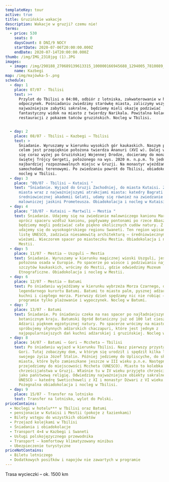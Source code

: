 ```yaml
---
templateKey: tour
active: true
title: Gruzińskie wakacje
description: Wakacje w gruzji? czemu nie!
terms:
  - price: 530
    seats: 0
    daysCount: 8 DNI/9 NOCY
    startDate: 2020-07-06T20:00:00.000Z
    endDate: 2020-07-14T20:00:00.000Z
thumb: /img/IMG_2318jpg (1).JPG
images:
  - image: /img/290188_270689139613315_100000166945688_1294005_7810089_o.jpg
    name: Kazbegi
map: /img/majówka-5-.png
schedule:
  - day: 1
    place: 07/07 - Tbilisi
    text: >+
      Przylot do Tbilisi o 04:00, odbiór z lotniska, zakwaterowanie w hotelu,
      odpoczynek. Pośniadaniu zwiedzimy starówkę miasta, zaliczymy wszystkie
      najważniejsze zabytki sakralne, będziemy mieli okazję podziwiać
      fantastyczny widok na miasto z twierdzy Narikala. Powitalna kolacja w
      restauracji z pokazem tańców gruzińskich. Nocleg w Tbilisi.


  - day: 2
    place: 08/07 - Tbilisi – Kazbegi – Tbilisi
    text: >
      Śniadanie. Wyruszamy w kierunku wysokich gór kaukaskich. Naszym pierwszym
      celem jest przepięknie położona twierdza Ananuri (XVI w). Dalej wspinając
      się coraz wyżej po Gruzińskiej Wojennej Drodze, docieramy do monastyru
      świętej Trójcy Gergeti, położonego na wys. 2020 m. n.p.m. To jedno z
      najbardziej rozpoznawalnych miejsc w Gruzji. Na monastyr wjeżdżamy
      samochodami terenowymi. Po zwiedzaniu powrót do Tbilisi, obiadokolacja,
      nocleg w Tbilisi.
  - day: 3
    place: "09/07 - Tbilisi – Kutaisi "
    text: "Śniadanie. Wyjazd do Gruzji Zachodniej, do miasta Kutaisi. Zwiedzanie
      miasta wraz z najważniejszymi atrakcjami miasta: katedry Bagrati X w. i
      średniowiecznej akademii Gelati, udamy się również na zwiedzanie
      malowniczej jaskini Prometeusza. Obiadokolacja i nocleg w Kutaisi."
  - day: 4
    place: "10/07 - Kutaisi – Martwili – Mestia "
    text: Śniadanie. Udajemy się na zwiedzanie malowniczego kanionu Martwili, gdzie
      oprócz spaceru wzdłuż kanionu, popływamy pontonami po rzece Abasza, gdzie
      będziemy mogli podziwiać całe piękno okolicznych cudów natury. Z Martwili
      udajemy się do wysokogórskiego regionu Swaneti. Ten region wpisany na
      listę UNESCO, zadziwia niesamowitą architekturą – średniowiecznymi
      wieżami. Wieczorem spacer po miasteczku Mestia. Obiadokolacja i nocleg w
      Mestii.
  - day: 5
    place: 11/07 - Mestia – Uszguli – Mestia
    text: Śniadanie. Wyruszamy w kierunku magicznej wioski Uszguli, jest to najwyżej
      położona osada w Europie. Po spacerze po wiosce i podziwianiu najwyższych
      szczytów kaukaskich, wrócimy do Mestii, gdzie odwiedzimy Muzeum
      Etnograficzne. Obiadokolacja i nocleg w Mestii.
  - day: 6
    place: 12/07 - Mestia – Batumi
    text: Po śniadaniu wyjeżdżamy w kierunku wybrzeża Morza Czarnego, do
      legendarnego kurortu Batumi. Batumi to miasto palm, pysznej adżarskiej
      kuchni i ciepłego morza. Pierwszy dzień spędzamy nic nie robiąc – w
      programie tylko plażowanie i wypoczynek. Nocleg w Batumi.
  - day: 7
    place: 13/07 - Batumi
    text: Śniadanie. Po śniadaniu czeka na nas spacer po najładniejszym ogrodzie
      botanicznym kraju. Batumski Ogród Botaniczny już od 100 lat cieszy gości
      Adżarii pięknem egzotycznej natury. Po spacerze wrócimy na miasto i
      spróbujemy słynnych adżarskich chaczapuri, które jest jednym z
      najpopularniejszych dań kuchni adżarskiej i gruzińskiej. Nocleg w Batumi.
  - day: 8
    place: 14/07 - Batumi – Gori – Mccheta – Tbilisi
    text: Po śniadaniu wyjazd w kierunku Tbilisi. Nasz pierwszy przystanek to miasto
      Gori. Tutaj zobaczymy dom, w którym się urodził i spędził kilka lat
      swojego życia Józef Stalin. Później jedziemy do Upliscyche, do skalnego
      miasta, które było zamieszkane jeszcze w III wieku p.n.e. Następnie
      przejedziemy do miejscowości Mccheta (UNESCO). Miasto to kolebka
      chrześcijaństwa w Gruzji. Właśnie tu w IV wieku przyjęto chrześcijaństwo
      jako państwową religię. Odwiedzimy najważniejsze obiekty sakralne z listy
      UNESCO – katedrę Sweticchoweli z XI i monastyr Dżwari z VI wieku.
      Pożegnalna obiadokolacja i nocleg w Tbilisi.
  - day: 9
    place: 15/07 - Transfer na lotnisko
    text: Transfer na lotnisko, wylot do Polski.
priceContains:
  - Noclegi w hotelu*** w Tbilisi oraz Batumi
  - pensjonacie w Kutaisi i Mestii (pokoje z łazienkami)
  - Bilety wstępu do wszystkich obiektów
  - Przejazd kolejkami w Tbilisi
  - Śniadania i obiadokolacje
  - Transport 4×4 w Kazbegi i Swaneti
  - Usługi polskojęzycznego przewodnika
  - Transport – komfortowy klimatyzowany minibus
  - Ubezpieczenie turystyczne
priceNotContains:
  - Biletu lotniczego
  - Dodatkowych posiłków i napojów nie zawartych w programie
---
```

Trasa wycieczki – ok. 1500 km


